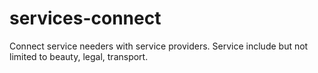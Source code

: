# services-connect
Connect service needers with service providers. Service include but not limited to beauty, legal, transport.
